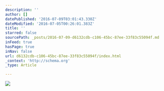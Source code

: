```yaml
---
description: ''
author: []
datePublished: '2016-07-09T03:01:43.330Z'
dateModified: '2016-07-05T00:26:01.383Z'
title: ''
starred: false
sourcePath: _posts/2016-07-09-d6132cdb-c106-45bc-87ee-33f83c55094f.md
inFeed: true
hasPage: true
inNav: false
url: d6132cdb-c106-45bc-87ee-33f83c55094f/index.html
_context: 'http://schema.org'
_type: Article

---
```

![](https://the-grid-user-content.s3-us-west-2.amazonaws.com/c19866bf-a533-4656-938a-66e0f0681d22.jpg)